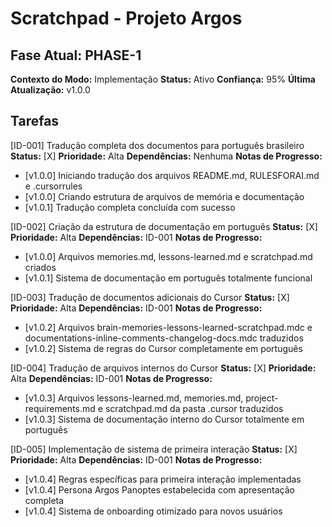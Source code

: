 # Scratchpad - Projeto Argos

## Fase Atual: PHASE-1
**Contexto do Modo:** Implementação
**Status:** Ativo
**Confiança:** 95%
**Última Atualização:** v1.0.0

## Tarefas

[ID-001] Tradução completa dos documentos para português brasileiro
**Status:** [X] **Prioridade:** Alta
**Dependências:** Nenhuma
**Notas de Progresso:**
- [v1.0.0] Iniciando tradução dos arquivos README.md, RULESFORAI.md e .cursorrules
- [v1.0.0] Criando estrutura de arquivos de memória e documentação
- [v1.0.1] Tradução completa concluída com sucesso

[ID-002] Criação da estrutura de documentação em português
**Status:** [X] **Prioridade:** Alta
**Dependências:** ID-001
**Notas de Progresso:**
- [v1.0.0] Arquivos memories.md, lessons-learned.md e scratchpad.md criados
- [v1.0.1] Sistema de documentação em português totalmente funcional

[ID-003] Tradução de documentos adicionais do Cursor
**Status:** [X] **Prioridade:** Alta
**Dependências:** ID-001
**Notas de Progresso:**
- [v1.0.2] Arquivos brain-memories-lessons-learned-scratchpad.mdc e documentations-inline-comments-changelog-docs.mdc traduzidos
- [v1.0.2] Sistema de regras do Cursor completamente em português

[ID-004] Tradução de arquivos internos do Cursor
**Status:** [X] **Prioridade:** Alta
**Dependências:** ID-001
**Notas de Progresso:**
- [v1.0.3] Arquivos lessons-learned.md, memories.md, project-requirements.md e scratchpad.md da pasta .cursor traduzidos
- [v1.0.3] Sistema de documentação interno do Cursor totalmente em português

[ID-005] Implementação de sistema de primeira interação
**Status:** [X] **Prioridade:** Alta
**Dependências:** ID-001
**Notas de Progresso:**
- [v1.0.4] Regras específicas para primeira interação implementadas
- [v1.0.4] Persona Argos Panoptes estabelecida com apresentação completa
- [v1.0.4] Sistema de onboarding otimizado para novos usuários 